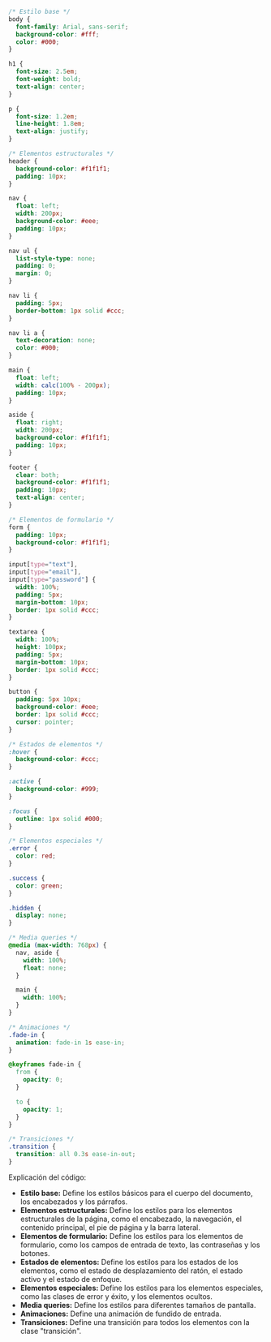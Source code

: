 ```css
/* Estilo base */
body {
  font-family: Arial, sans-serif;
  background-color: #fff;
  color: #000;
}

h1 {
  font-size: 2.5em;
  font-weight: bold;
  text-align: center;
}

p {
  font-size: 1.2em;
  line-height: 1.8em;
  text-align: justify;
}

/* Elementos estructurales */
header {
  background-color: #f1f1f1;
  padding: 10px;
}

nav {
  float: left;
  width: 200px;
  background-color: #eee;
  padding: 10px;
}

nav ul {
  list-style-type: none;
  padding: 0;
  margin: 0;
}

nav li {
  padding: 5px;
  border-bottom: 1px solid #ccc;
}

nav li a {
  text-decoration: none;
  color: #000;
}

main {
  float: left;
  width: calc(100% - 200px);
  padding: 10px;
}

aside {
  float: right;
  width: 200px;
  background-color: #f1f1f1;
  padding: 10px;
}

footer {
  clear: both;
  background-color: #f1f1f1;
  padding: 10px;
  text-align: center;
}

/* Elementos de formulario */
form {
  padding: 10px;
  background-color: #f1f1f1;
}

input[type="text"],
input[type="email"],
input[type="password"] {
  width: 100%;
  padding: 5px;
  margin-bottom: 10px;
  border: 1px solid #ccc;
}

textarea {
  width: 100%;
  height: 100px;
  padding: 5px;
  margin-bottom: 10px;
  border: 1px solid #ccc;
}

button {
  padding: 5px 10px;
  background-color: #eee;
  border: 1px solid #ccc;
  cursor: pointer;
}

/* Estados de elementos */
:hover {
  background-color: #ccc;
}

:active {
  background-color: #999;
}

:focus {
  outline: 1px solid #000;
}

/* Elementos especiales */
.error {
  color: red;
}

.success {
  color: green;
}

.hidden {
  display: none;
}

/* Media queries */
@media (max-width: 768px) {
  nav, aside {
    width: 100%;
    float: none;
  }

  main {
    width: 100%;
  }
}

/* Animaciones */
.fade-in {
  animation: fade-in 1s ease-in;
}

@keyframes fade-in {
  from {
    opacity: 0;
  }

  to {
    opacity: 1;
  }
}

/* Transiciones */
.transition {
  transition: all 0.3s ease-in-out;
}
```

Explicación del código:

* **Estilo base:** Define los estilos básicos para el cuerpo del documento, los encabezados y los párrafos.
* **Elementos estructurales:** Define los estilos para los elementos estructurales de la página, como el encabezado, la navegación, el contenido principal, el pie de página y la barra lateral.
* **Elementos de formulario:** Define los estilos para los elementos de formulario, como los campos de entrada de texto, las contraseñas y los botones.
* **Estados de elementos:** Define los estilos para los estados de los elementos, como el estado de desplazamiento del ratón, el estado activo y el estado de enfoque.
* **Elementos especiales:** Define los estilos para los elementos especiales, como las clases de error y éxito, y los elementos ocultos.
* **Media queries:** Define los estilos para diferentes tamaños de pantalla.
* **Animaciones:** Define una animación de fundido de entrada.
* **Transiciones:** Define una transición para todos los elementos con la clase "transición".